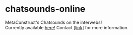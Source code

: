 chatsounds-online
=================

MetaConstruct's Chatsounds on the interwebs!<br />
Currently available <a href="http://cs.3kv.in">here!</a>
Contact <a href="http://cs.3kv.in/?s=gaben%231*1,at*1,valve%20software*1,dot*1,com*1,and*1,steve%20ballmer%231*1">[link]</a> for more information.
